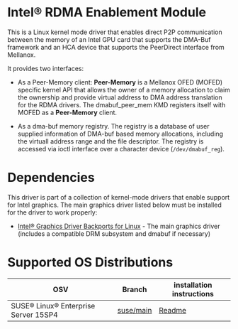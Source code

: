 # Intel® RDMA Enablement Module

This is a Linux kernel mode driver that enables direct P2P communication between the memory
of an Intel GPU card that supports the DMA-Buf framework and an HCA device that supports 
the PeerDirect interface from Mellanox.

It provides two interfaces:

- As a Peer-Memory client: **Peer-Memory** is a Mellanox OFED (MOFED) specific kernel
API that allows the owner of a memory allocation to claim the ownership and provide
virtual address to DMA address translation for the RDMA drivers. The dmabuf_peer_mem
KMD registers itself with MOFED as a **Peer-Memory** client.

- As a dma-buf memory registry. The registry is a database of user supplied information of
DMA-buf based memory allocations, including the virtuall address range and the file descriptor.
The registry is accessed via ioctl interface over a character device (`/dev/dmabuf_reg`).


# Dependencies

This driver is part of a collection of kernel-mode drivers that enable support for Intel graphics.
The main graphics driver listed below must be installed for the driver to work properly:

- [Intel® Graphics Driver Backports for Linux](https://github.com/intel-gpu/intel-gpu-i915-backports) - The main graphics driver (includes a compatible DRM subsystem and dmabuf if necessary)

# Supported OS Distributions

|   OSV |Branch   	| installation instructions | 
|---	|---	| --- |
| SUSE® Linux® Enterprise Server 15SP4	| [suse/main](https://github.com/intel-gpu/dmabuf_peer_mem/tree/suse/main) |[Readme](https://github.com/intel-gpu/dmabuf_peer_mem/blob/suse/main/README.md)|
